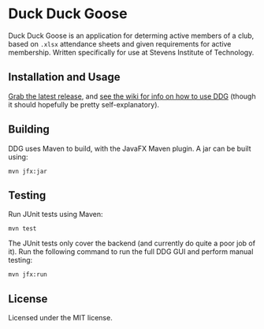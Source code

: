 # Duck Duck Goose
Duck Duck Goose is an application for determing active members of a club, based on `.xlsx` attendance sheets and given requirements for active membership. Written specifically for use at Stevens Institute of Technology.

## Installation and Usage
[Grab the latest release](https://github.com/jgardella/duck-duck-goose/releases), and [see the wiki for info on how to use DDG](https://github.com/jgardella/duck-duck-goose/wiki/Using-Duck-Duck-Goose) (though it should hopefully be pretty self-explanatory).


## Building
DDG uses Maven to build, with the JavaFX Maven plugin. A jar can be built using:

```
mvn jfx:jar
```

## Testing
Run JUnit tests using Maven:

```
mvn test
```

The JUnit tests only cover the backend (and currently do quite a poor job of it). Run the following command to run the full DDG GUI and perform manual testing:

```
mvn jfx:run
```

## License

Licensed under the MIT license.
